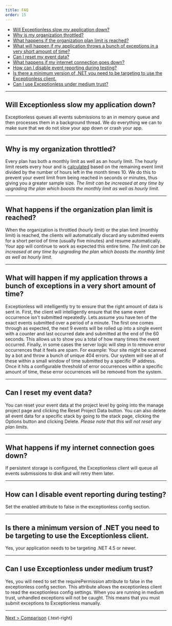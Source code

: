```yaml
---
title: FAQ
order: 15
---
```

- [Will Exceptionless slow my application down?](#will-exceptionless-slow-my-application-down)
- [Why is my organization throttled?](#why-is-my-organization-throttled)
- [What happens if the organization plan limit is reached?](#what-happens-if-the-organization-plan-limit-is-reached)
- [What will happen if my application throws a bunch of exceptions in a very short amount of time?](#what-will-happen-if-my-application-throws-a-bunch-of-exceptions-in-a-very-short-amount-of-time)
- [Can I reset my event data?](#can-i-reset-my-event-data)
- [What happens if my internet connection goes down?](#what-happens-if-my-internet-connection-goes-down)
- [How can I disable event reporting during testing?](#how-can-i-disable-event-reporting-during-testing)
- [Is there a minimum version of .NET you need to be targeting to use the Exceptionless client.](#is-there-a-minimum-version-of-net-you-need-to-be-targeting-to-use-the-exceptionless-client)
- [Can I use Exceptionless under medium trust?](#can-i-use-exceptionless-under-medium-trust)

***

## Will Exceptionless slow my application down?

Exceptionless queues all events submissions to an in memory queue and then processes them in a background thread. We do everything we can to make sure that we do not slow your app down or crash your app.

***

## Why is my organization throttled?

Every plan has both a monthly limit as well as an hourly limit. The hourly limit resets every hour and is [calculated](https://github.com/exceptionless/Exceptionless/blob/master/src/Exceptionless.Core/Extensions/OrganizationExtensions.cs#L51-L65) based on the remaining event limit divided by the number of hours left in the month times 10. We do this to prevent your event limit from being reached in seconds or minutes, thus giving you a greater sample size. _The limit can be increased at any time by upgrading the plan which boosts the monthly limit as well as hourly limit._

***

## What happens if the organization plan limit is reached?

When the organization is throttled (hourly limit) or the plan limit (monthly limit) is reached, the clients will automatically discard any submitted events for a short period of time (usually five minutes) and resume automatically. Your app will continue to work as expected this entire time. _The limit can be increased at any time by upgrading the plan which boosts the monthly limit as well as hourly limit._

***

## What will happen if my application throws a bunch of exceptions in a very short amount of time?

Exceptionless will intelligently try to ensure that the right amount of data is sent in. First, the client will intelligently ensure that the same event occurrence isn't submitted repeatedly. Lets assume you have ten of the exact events submitted over a period of a minute. The first one comes through as expected, the next 9 events will be rolled up into a single event with a counter and last occurred date and submitted at the end of the 60 seconds. This allows us to show you a total of how many times the event occurred. Finally, in some cases the server logic will step in to remove error occurrences that it feels are spam. For example: Your site might be scanned by a bot and throw a bunch of unique 404 errors. Our system will see all of these within a small window of time submitted by a specific IP address. Once it hits a configurable threshold of error occurrences within a specific amount of time, these error occurrences will be removed from the system.

***

## Can I reset my event data?

You can reset your event data at the project level by going into the manage project page and clicking the Reset Project Data button. You can also delete all event data for a specific stack by going to the stack page, clicking the Options button and clicking Delete. _Please note that this will not reset any plan limits._

***

## What happens if my internet connection goes down?

If persistent storage is configured, the Exceptionless client will queue all events submissions to disk and will retry them later.

***

## How can I disable event reporting during testing?

Set the enabled attribute to false in the exceptionless config section.

***

## Is there a minimum version of .NET you need to be targeting to use the Exceptionless client.

Yes, your application needs to be targeting .NET 4.5 or newer.

***

## Can I use Exceptionless under medium trust?

Yes, you will need to set the requirePermission attribute to false in the exceptionless config section. This attribute allows the exceptionless client to read the exceptionless config settings. When you are running in medium trust, unhandled exceptions will not be caught. This means that you must submit exceptions to Exceptionless manually.

---

[Next > Comparison](comparison.md) {.text-right}

